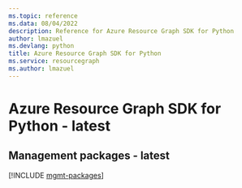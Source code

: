 ```yaml
---
ms.topic: reference
ms.data: 08/04/2022
description: Reference for Azure Resource Graph SDK for Python
author: lmazuel
ms.devlang: python
title: Azure Resource Graph SDK for Python
ms.service: resourcegraph
ms.author: lmazuel
---
```

# Azure Resource Graph SDK for Python - latest

## Management packages - latest
[!INCLUDE [mgmt-packages](resource-graph-mgmt-index.md)]